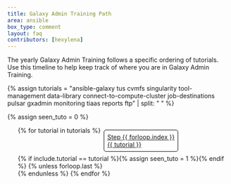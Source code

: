 ```yaml
---
title: Galaxy Admin Training Path
area: ansible
box_type: comment
layout: faq
contributors: [hexylena]
---
```


The yearly Galaxy Admin Training follows a specific ordering of tutorials. Use this timeline to help keep track of where you are in Galaxy Admin Training.

{% assign tutorials = "ansible-galaxy tus cvmfs singularity tool-management data-library connect-to-compute-cluster job-destinations pulsar gxadmin monitoring tiaas reports ftp" | split: " " %}

{% assign seen_tuto = 0 %}
<ol id="git-gat-timeline">
{% for tutorial in tutorials %}
    <li class="{% if include.tutorial == tutorial %}active{% elsif seen_tuto == 0 %}disabled{% endif %}">
        <a href="{{ site.baseurl }}/topics/admin/tutorials/{{ tutorial }}/tutorial.html">
            <div>Step {{ forloop.index }}</div>
            <div>{{ tutorial }}</div>
        </a>
    </li>
    {% if include.tutorial == tutorial %}{% assign seen_tuto = 1 %}{% endif %}
    {% unless forloop.last %}
    <span aria-hidden="true">
        <i class="fas fa-arrow-right" aria-hidden="true"></i>
    </span>
    {% endunless %}
{% endfor %}
</ol>

<style type="text/css">
#git-gat-timeline {
    display: flex;
    flex-direction: row;
    flex-wrap: wrap;
}
#git-gat-timeline li  {
    display: flex;
    flex-direction: column;
    border: 1px solid black;
    border-radius: 5px;
    padding: 0.5em;
    margin: 0.5em;
}
#git-gat-timeline li.active {
    background: #86d486;
    color: black;
}
#git-gat-timeline li.disabled {
    background: #eee;
}
#git-gat-timeline span {
    align-self: center;
}
</style>
